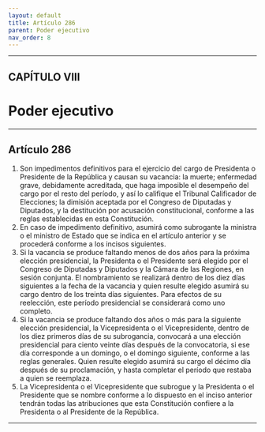 ```yaml
---
layout: default
title: Artículo 286
parent: Poder ejecutivo
nav_order: 8
---
```


---

## CAPÍTULO VIII
# Poder ejecutivo

---

## Artículo 286

1. Son impedimentos definitivos para el ejercicio del cargo de Presidenta o Presidente de la República y causan su vacancia: la muerte; enfermedad grave, debidamente acreditada, que haga imposible el desempeño del cargo por el resto del período, y así lo califique el Tribunal Calificador de Elecciones; la dimisión aceptada por el Congreso de Diputadas y Diputados, y la destitución por acusación constitucional, conforme a las reglas establecidas en esta Constitución.
2. En caso de impedimento definitivo, asumirá como subrogante la ministra o el ministro de Estado que se indica en el artículo anterior y se procederá conforme a los incisos siguientes.
3. Si la vacancia se produce faltando menos de dos años para la próxima elección presidencial, la Presidenta o el Presidente será elegido por el Congreso de Diputadas y Diputados y la Cámara de las Regiones, en sesión conjunta. El nombramiento se realizará dentro de los diez días siguientes a la fecha de la vacancia y quien resulte elegido asumirá su cargo dentro de los treinta días siguientes. Para efectos de su reelección, este período presidencial se considerará como uno completo.
4. Si la vacancia se produce faltando dos años o más para la siguiente elección presidencial, la Vicepresidenta o el Vicepresidente, dentro de los diez primeros días de su subrogancia, convocará a una elección presidencial para ciento veinte días después de la convocatoria, si ese día corresponde a un domingo, o el domingo siguiente, conforme a las reglas generales. Quien resulte elegido asumirá su cargo el décimo día después de su proclamación, y hasta completar el período que restaba a quien se reemplaza.
5. La Vicepresidenta o el Vicepresidente que subrogue y la Presidenta o el Presidente que se nombre conforme a lo dispuesto en el inciso anterior tendrán todas las atribuciones que esta Constitución confiere a la Presidenta o al Presidente de la República.

---